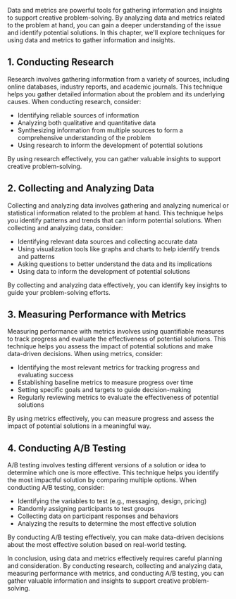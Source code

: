 
Data and metrics are powerful tools for gathering information and insights to support creative problem-solving. By analyzing data and metrics related to the problem at hand, you can gain a deeper understanding of the issue and identify potential solutions. In this chapter, we'll explore techniques for using data and metrics to gather information and insights.

1\. Conducting Research
----------------------

Research involves gathering information from a variety of sources, including online databases, industry reports, and academic journals. This technique helps you gather detailed information about the problem and its underlying causes. When conducting research, consider:

* Identifying reliable sources of information
* Analyzing both qualitative and quantitative data
* Synthesizing information from multiple sources to form a comprehensive understanding of the problem
* Using research to inform the development of potential solutions

By using research effectively, you can gather valuable insights to support creative problem-solving.

2\. Collecting and Analyzing Data
--------------------------------

Collecting and analyzing data involves gathering and analyzing numerical or statistical information related to the problem at hand. This technique helps you identify patterns and trends that can inform potential solutions. When collecting and analyzing data, consider:

* Identifying relevant data sources and collecting accurate data
* Using visualization tools like graphs and charts to help identify trends and patterns
* Asking questions to better understand the data and its implications
* Using data to inform the development of potential solutions

By collecting and analyzing data effectively, you can identify key insights to guide your problem-solving efforts.

3\. Measuring Performance with Metrics
-------------------------------------

Measuring performance with metrics involves using quantifiable measures to track progress and evaluate the effectiveness of potential solutions. This technique helps you assess the impact of potential solutions and make data-driven decisions. When using metrics, consider:

* Identifying the most relevant metrics for tracking progress and evaluating success
* Establishing baseline metrics to measure progress over time
* Setting specific goals and targets to guide decision-making
* Regularly reviewing metrics to evaluate the effectiveness of potential solutions

By using metrics effectively, you can measure progress and assess the impact of potential solutions in a meaningful way.

4\. Conducting A/B Testing
-------------------------

A/B testing involves testing different versions of a solution or idea to determine which one is more effective. This technique helps you identify the most impactful solution by comparing multiple options. When conducting A/B testing, consider:

* Identifying the variables to test (e.g., messaging, design, pricing)
* Randomly assigning participants to test groups
* Collecting data on participant responses and behaviors
* Analyzing the results to determine the most effective solution

By conducting A/B testing effectively, you can make data-driven decisions about the most effective solution based on real-world testing.

In conclusion, using data and metrics effectively requires careful planning and consideration. By conducting research, collecting and analyzing data, measuring performance with metrics, and conducting A/B testing, you can gather valuable information and insights to support creative problem-solving.
